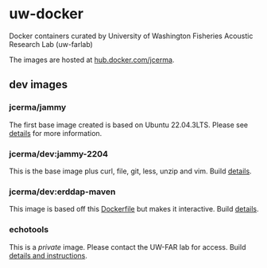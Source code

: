# uw-docker

Docker containers curated by University of Washington
Fisheries Acoustic Research Lab (uw-farlab)

The images are hosted at [hub.docker.com/jcerma](https://hub.docker.com/repositories/jcerma).

## dev images

### jcerma/jammy

The first base image created is based on Ubuntu 22.04.3LTS.  Please
see [details](docs/jammy/22.04.3LTS.md) for more information.

### jcerma/dev:jammy-2204

This is the base image plus curl, file, git, less, unzip and vim.
Build [details](docs/dev/jammy-2204.md).

### jcerma/dev:erddap-maven

This image is based off this [Dockerfile](https://github.com/uw-farlab/erddap/blob/main/development/docker/Dockerfile)
but makes it interactive.  Build [details](docs/dev/erddap-maven.md).

### echotools

This is a *private* image.  Please contact the UW-FAR lab for access.
Build [details and instructions](docs/echotools/echotools.md).
